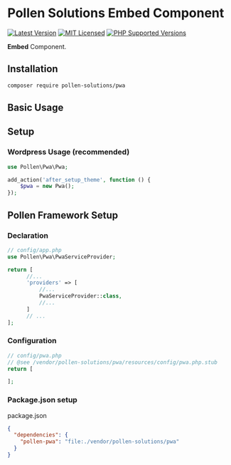 # Pollen Solutions Embed Component

[![Latest Version](https://img.shields.io/badge/release-1.0.0-blue?style=for-the-badge)](https://svn.tigreblanc.fr/pollen-solutions/pwa/tags/1.0.0)
[![MIT Licensed](https://img.shields.io/badge/license-MIT-green?style=for-the-badge)](LICENSE.md)
[![PHP Supported Versions](https://img.shields.io/badge/PHP->=7.3-8892BF?style=for-the-badge&logo=php)](https://www.php.net/supported-versions.php)

**Embed** Component.

## Installation

```bash
composer require pollen-solutions/pwa
```

## Basic Usage

## Setup

### Wordpress Usage (recommended)

```php
use Pollen\Pwa\Pwa;

add_action('after_setup_theme', function () {
    $pwa = new Pwa();
});
```

## Pollen Framework Setup

### Declaration

```php
// config/app.php
use Pollen\Pwa\PwaServiceProvider;

return [
      //...
      'providers' => [
          //...
          PwaServiceProvider::class,
          //...
      ]
      // ...
];
```

### Configuration

```php
// config/pwa.php
// @see /vendor/pollen-solutions/pwa/resources/config/pwa.php.stub
return [

];
```

### Package.json setup

package.json

```json
{
  "dependencies": {
    "pollen-pwa": "file:./vendor/pollen-solutions/pwa"
  }
}
```